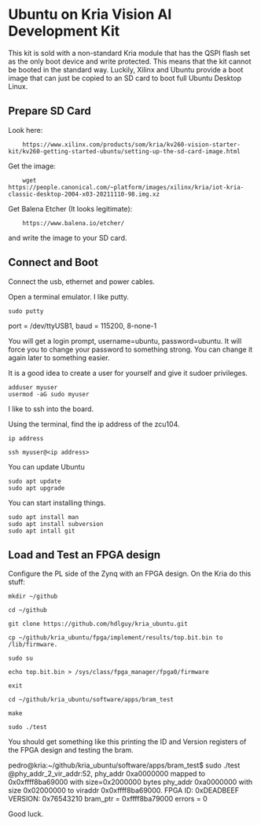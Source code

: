 # Ubuntu on Kria Vision AI Development Kit
This kit is sold with a non-standard Kria module that has the QSPI flash set as the only boot device and write protected.  This means that the kit cannot be booted in the standard way. Luckily, Xilinx and Ubuntu provide a boot image that can just be copied to an SD card to boot full Ubuntu Desktop Linux.

## Prepare SD Card

Look here:

        https://www.xilinx.com/products/som/kria/kv260-vision-starter-kit/kv260-getting-started-ubuntu/setting-up-the-sd-card-image.html

Get the image:

        wget https://people.canonical.com/~platform/images/xilinx/kria/iot-kria-classic-desktop-2004-x03-20211110-98.img.xz

Get Balena Etcher (It looks legitimate):

        https://www.balena.io/etcher/

and write the image to your SD card.

## Connect and Boot

Connect the usb, ethernet and power cables. 

Open a terminal emulator.  I like putty.

    sudo putty

port = /dev/ttyUSB1, baud = 115200, 8-none-1


You will get a login prompt, username=ubuntu, password=ubuntu. It will force you to change your password to something strong. You can change it again later to something easier.

It is a good idea to create a user for yourself and give it sudoer privileges.

    adduser myuser
    usermod -aG sudo myuser

I like to ssh into the board. 

Using the terminal, find the ip address of the zcu104.

    ip address

    ssh myuser@<ip address>

You can update Ubuntu

    sudo apt update
    sudo apt upgrade

You can start installing things.

    sudo apt install man
    sudo apt install subversion
    sudo apt intall git

## Load and Test an FPGA design

Configure the PL side of the Zynq with an FPGA design. On the Kria do this stuff:

    mkdir ~/github

    cd ~/github

    git clone https://github.com/hdlguy/kria_ubuntu.git

    cp ~/github/kria_ubuntu/fpga/implement/results/top.bit.bin to /lib/firmware. 

    sudo su

    echo top.bit.bin > /sys/class/fpga_manager/fpga0/firmware

    exit
    
    cd ~/github/kria_ubuntu/software/apps/bram_test

    make

    sudo ./test

You should get something like this printing the ID and Version registers of the FPGA design and testing the bram.

pedro@kria:~/github/kria_ubuntu/software/apps/bram_test$ sudo ./test
@phy_addr_2_vir_addr:52, phy_addr 0xa0000000 mapped to 0x0xffff8ba69000 with size=0x2000000 bytes
phy_addr 0xa0000000 with size 0x02000000 to viraddr 0x0xffff8ba69000.
FPGA ID: 0xDEADBEEF
VERSION: 0x76543210
bram_ptr = 0xffff8ba79000
errors = 0



Good luck.



